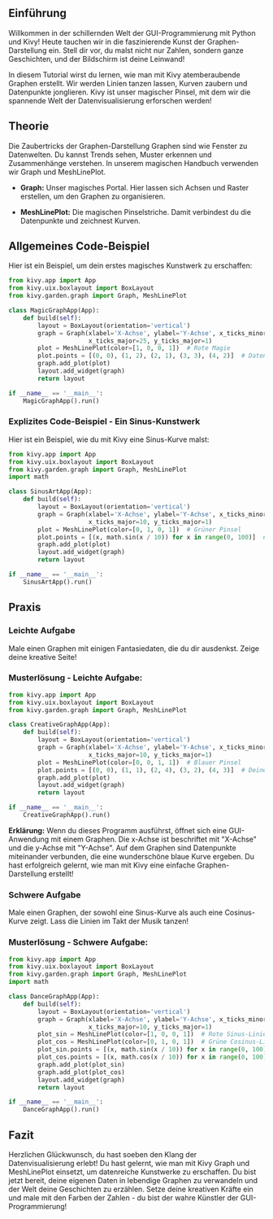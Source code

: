 ## Einführung
Willkommen in der schillernden Welt der GUI-Programmierung mit Python und Kivy! Heute tauchen wir in die faszinierende Kunst der Graphen-Darstellung ein. Stell dir vor, du malst nicht nur Zahlen, sondern ganze Geschichten, und der Bildschirm ist deine Leinwand!

In diesem Tutorial wirst du lernen, wie man mit Kivy atemberaubende Graphen erstellt. Wir werden Linien tanzen lassen, Kurven zaubern und Datenpunkte jonglieren. Kivy ist unser magischer Pinsel, mit dem wir die spannende Welt der Datenvisualisierung erforschen werden!

## Theorie
Die Zaubertricks der Graphen-Darstellung
Graphen sind wie Fenster zu Datenwelten. Du kannst Trends sehen, Muster erkennen und Zusammenhänge verstehen. In unserem magischen Handbuch verwenden wir Graph und MeshLinePlot.

* **Graph:** Unser magisches Portal. Hier lassen sich Achsen und Raster erstellen, um den Graphen zu organisieren.

* **MeshLinePlot:** Die magischen Pinselstriche. Damit verbindest du die Datenpunkte und zeichnest Kurven.

## Allgemeines Code-Beispiel
Hier ist ein Beispiel, um dein erstes magisches Kunstwerk zu erschaffen:
```python
from kivy.app import App
from kivy.uix.boxlayout import BoxLayout
from kivy.garden.graph import Graph, MeshLinePlot

class MagicGraphApp(App):
    def build(self):
        layout = BoxLayout(orientation='vertical')
        graph = Graph(xlabel='X-Achse', ylabel='Y-Achse', x_ticks_minor=5, y_ticks_minor=5,
                      x_ticks_major=25, y_ticks_major=1)
        plot = MeshLinePlot(color=[1, 0, 0, 1])  # Rote Magie
        plot.points = [(0, 0), (1, 2), (2, 1), (3, 3), (4, 2)]  # Datenpunkte
        graph.add_plot(plot)
        layout.add_widget(graph)
        return layout

if __name__ == '__main__':
    MagicGraphApp().run()
```

### Explizites Code-Beispiel - Ein Sinus-Kunstwerk
Hier ist ein Beispiel, wie du mit Kivy eine Sinus-Kurve malst:

```python
from kivy.app import App
from kivy.uix.boxlayout import BoxLayout
from kivy.garden.graph import Graph, MeshLinePlot
import math

class SinusArtApp(App):
    def build(self):
        layout = BoxLayout(orientation='vertical')
        graph = Graph(xlabel='X-Achse', ylabel='Y-Achse', x_ticks_minor=2, y_ticks_minor=0.1,
                      x_ticks_major=10, y_ticks_major=1)
        plot = MeshLinePlot(color=[0, 1, 0, 1])  # Grüner Pinsel
        plot.points = [(x, math.sin(x / 10)) for x in range(0, 100)]  # Sinus-Datenpunkte
        graph.add_plot(plot)
        layout.add_widget(graph)
        return layout

if __name__ == '__main__':
    SinusArtApp().run()

```
## Praxis
### Leichte Aufgabe
Male einen Graphen mit einigen Fantasiedaten, die du dir ausdenkst. Zeige deine kreative Seite!

### Musterlösung - Leichte Aufgabe:

```python
from kivy.app import App
from kivy.uix.boxlayout import BoxLayout
from kivy.garden.graph import Graph, MeshLinePlot

class CreativeGraphApp(App):
    def build(self):
        layout = BoxLayout(orientation='vertical')
        graph = Graph(xlabel='X-Achse', ylabel='Y-Achse', x_ticks_minor=2, y_ticks_minor=0.1,
                      x_ticks_major=10, y_ticks_major=1)
        plot = MeshLinePlot(color=[0, 0, 1, 1])  # Blauer Pinsel
        plot.points = [(0, 0), (1, 1), (2, 4), (3, 2), (4, 3)]  # Deine Fantasiedaten
        graph.add_plot(plot)
        layout.add_widget(graph)
        return layout

if __name__ == '__main__':
    CreativeGraphApp().run()
```

**Erklärung:**
Wenn du dieses Programm ausführst, öffnet sich eine GUI-Anwendung mit einem Graphen. Die x-Achse ist beschriftet mit "X-Achse" und die y-Achse mit "Y-Achse". Auf dem Graphen sind Datenpunkte miteinander verbunden, die eine wunderschöne blaue Kurve ergeben. Du hast erfolgreich gelernt, wie man mit Kivy eine einfache Graphen-Darstellung erstellt!

### Schwere Aufgabe
Male einen Graphen, der sowohl eine Sinus-Kurve als auch eine Cosinus-Kurve zeigt. Lass die Linien im Takt der Musik tanzen!

### Musterlösung - Schwere Aufgabe:

```python
from kivy.app import App
from kivy.uix.boxlayout import BoxLayout
from kivy.garden.graph import Graph, MeshLinePlot
import math

class DanceGraphApp(App):
    def build(self):
        layout = BoxLayout(orientation='vertical')
        graph = Graph(xlabel='X-Achse', ylabel='Y-Achse', x_ticks_minor=2, y_ticks_minor=0.1,
                      x_ticks_major=10, y_ticks_major=1)
        plot_sin = MeshLinePlot(color=[1, 0, 0, 1])  # Rote Sinus-Linie
        plot_cos = MeshLinePlot(color=[0, 1, 0, 1])  # Grüne Cosinus-Linie
        plot_sin.points = [(x, math.sin(x / 10)) for x in range(0, 100)]  # Sinus-Datenpunkte
        plot_cos.points = [(x, math.cos(x / 10)) for x in range(0, 100)]  # Cosinus-Datenpunkte
        graph.add_plot(plot_sin)
        graph.add_plot(plot_cos)
        layout.add_widget(graph)
        return layout

if __name__ == '__main__':
    DanceGraphApp().run()
```
## Fazit
Herzlichen Glückwunsch, du hast soeben den Klang der Datenvisualisierung erlebt! Du hast gelernt, wie man mit Kivy Graph und MeshLinePlot einsetzt, um datenreiche Kunstwerke zu erschaffen. Du bist jetzt bereit, deine eigenen Daten in lebendige Graphen zu verwandeln und der Welt deine Geschichten zu erzählen. Setze deine kreativen Kräfte ein und male mit den Farben der Zahlen - du bist der wahre Künstler der GUI-Programmierung!